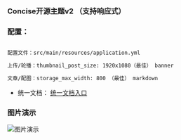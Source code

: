 ### Concise开源主题v2 （支持响应式）

### 配置：
 ```xml

配置文件：src/main/resources/application.yml

上传/轮播：thumbnail_post_size: 1920x1080（最佳） banner

文章/配图：storage_max_width: 800 （最佳） markdown

 ```

* 统一文档：
[统一文档入口](https://gitee.com/cuiweiboy/youth)

### 图片演示

![图片演示](https://images.gitee.com/uploads/images/2019/0509/154847_57f524ed_1758849.jpeg "2019-05-09_154645.jpg")
